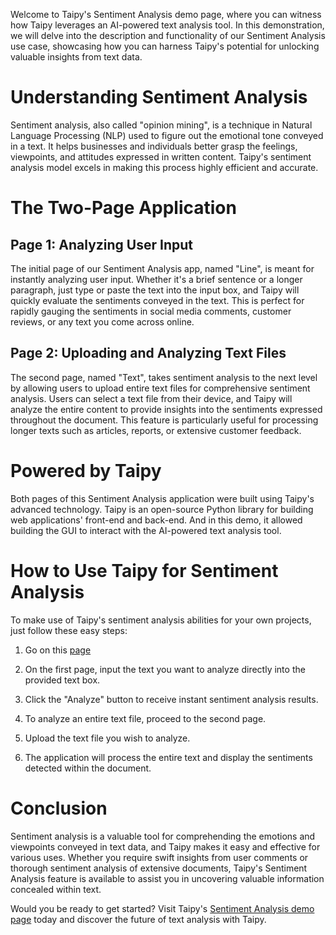 Welcome to Taipy's Sentiment Analysis demo page, where you can witness how Taipy leverages an AI-powered text analysis tool. In this demonstration, we will delve into the description and functionality of our Sentiment Analysis use case, showcasing how you can harness Taipy's potential for unlocking valuable insights from text data.

# Understanding Sentiment Analysis
Sentiment analysis, also called "opinion mining", is a technique in Natural Language Processing (NLP) used to figure out the emotional tone conveyed in a text. It helps businesses and individuals better grasp the feelings, viewpoints, and attitudes expressed in written content. Taipy's sentiment analysis model excels in making this process highly efficient and accurate.

# The Two-Page Application

## Page 1: Analyzing User Input
The initial page of our Sentiment Analysis app, named "Line", is meant for instantly analyzing user input. Whether it's a brief sentence or a longer paragraph, just type or paste the text into the input box, and Taipy will quickly evaluate the sentiments conveyed in the text. This is perfect for rapidly gauging the sentiments in social media comments, customer reviews, or any text you come across online.

## Page 2: Uploading and Analyzing Text Files
The second page, named "Text", takes sentiment analysis to the next level by allowing users to upload entire text files for comprehensive sentiment analysis. Users can select a text file from their device, and Taipy will analyze the entire content to provide insights into the sentiments expressed throughout the document. This feature is particularly useful for processing longer texts such as articles, reports, or extensive customer feedback.

# Powered by Taipy
Both pages of this Sentiment Analysis application were built using Taipy's advanced technology. Taipy is an open-source Python library for building web applications' front-end and back-end. And in this demo, it allowed building the GUI to interact with the AI-powered text analysis tool.

# How to Use Taipy for Sentiment Analysis
To make use of Taipy's sentiment analysis abilities for your own projects, just follow these easy steps:

1. Go on this [page](https://sentiment-analysis.taipy.cloud/line)

2. On the first page, input the text you want to analyze directly into the provided text box.

3. Click the "Analyze" button to receive instant sentiment analysis results.

4. To analyze an entire text file, proceed to the second page.

5. Upload the text file you wish to analyze.

6. The application will process the entire text and display the sentiments detected within the document.



# Conclusion
Sentiment analysis is a valuable tool for comprehending the emotions and viewpoints conveyed in text data, and Taipy makes it easy and effective for various uses. Whether you require swift insights from user comments or thorough sentiment analysis of extensive documents, Taipy's Sentiment Analysis feature is available to assist you in uncovering valuable information concealed within text.

Would you be ready to get started? Visit Taipy's [Sentiment Analysis demo page](https://sentiment-analysis.taipy.cloud/line) today and discover the future of text analysis with Taipy.

